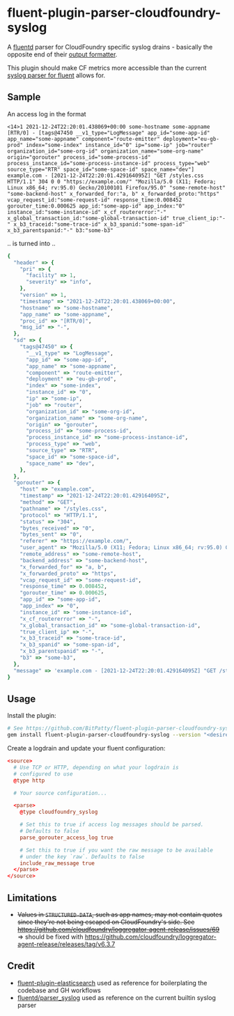 # fluent-plugin-parser-cloudfoundry-syslog

A [fluentd](https://www.fluentd.org/) parser for CloudFoundry specific syslog drains - basically the opposite end of their [output formatter](https://github.com/cloudfoundry/fluent-plugin-syslog_rfc5424).

This plugin should make CF metrics more accessible than the current [syslog parser for fluent](https://docs.fluentd.org/parser/syslog) allows for.


## Sample

An access log in the format

```
<14>1 2021-12-24T22:20:01.438069+00:00 some-hostname some-appname [RTR/0] - [tags@47450 __v1_type="LogMessage" app_id="some-app-id" app_name="some-appname" component="route-emitter" deployment="eu-gb-prod" index="some-index" instance_id="0" ip="some-ip" job="router" organization_id="some-org-id" organization_name="some-org-name" origin="gorouter" process_id="some-process-id" process_instance_id="some-process-instance-id" process_type="web" source_type="RTR" space_id="some-space-id" space_name="dev"] example.com - [2021-12-24T22:20:01.429164095Z] "GET /styles.css HTTP/1.1" 304 0 0 "https://example.com/" "Mozilla/5.0 (X11; Fedora; Linux x86_64; rv:95.0) Gecko/20100101 Firefox/95.0" "some-remote-host" "some-backend-host" x_forwarded_for:"a, b" x_forwarded_proto:"https" vcap_request_id:"some-request-id" response_time:0.008452 gorouter_time:0.000625 app_id:"some-app-id" app_index:"0" instance_id:"some-instance-id" x_cf_routererror:"-" x_global_transaction_id:"some-global-transaction-id" true_client_ip:"-" x_b3_traceid:"some-trace-id" x_b3_spanid:"some-span-id" x_b3_parentspanid:"-" b3:"some-b3"
```

.. is turned into ..

```ruby
{
  "header" => {
    "pri" => {
      "facility" => 1,
      "severity" => "info",
    },
    "version" => 1,
    "timestamp" => "2021-12-24T22:20:01.438069+00:00",
    "hostname" => "some-hostname",
    "app_name" => "some-appname",
    "proc_id" => "[RTR/0]",
    "msg_id" => "-",
  },
  "sd" => {
    "tags@47450" => {
      "__v1_type" => "LogMessage",
      "app_id" => "some-app-id",
      "app_name" => "some-appname",
      "component" => "route-emitter",
      "deployment" => "eu-gb-prod",
      "index" => "some-index",
      "instance_id" => "0",
      "ip" => "some-ip",
      "job" => "router",
      "organization_id" => "some-org-id",
      "organization_name" => "some-org-name",
      "origin" => "gorouter",
      "process_id" => "some-process-id",
      "process_instance_id" => "some-process-instance-id",
      "process_type" => "web",
      "source_type" => "RTR",
      "space_id" => "some-space-id",
      "space_name" => "dev",
    },
  },
  "gorouter" => {
    "host" => "example.com",
    "timestamp" => "2021-12-24T22:20:01.429164095Z",
    "method" => "GET",
    "pathname" => "/styles.css",
    "protocol" => "HTTP/1.1",
    "status" => "304",
    "bytes_received" => "0",
    "bytes_sent" => "0",
    "referer" => "https://example.com/",
    "user_agent" => "Mozilla/5.0 (X11; Fedora; Linux x86_64; rv:95.0) Gecko/20100101 Firefox/95.0",
    "remote_address" => "some-remote-host",
    "backend_address" => "some-backend-host",
    "x_forwarded_for" => "a, b",
    "x_forwarded_proto" => "https",
    "vcap_request_id" => "some-request-id",
    "response_time" => 0.008452,
    "gorouter_time" => 0.000625,
    "app_id" => "some-app-id",
    "app_index" => "0",
    "instance_id" => "some-instance-id",
    "x_cf_routererror" => "-",
    "x_global_transaction_id" => "some-global-transaction-id",
    "true_client_ip" => "-",
    "x_b3_traceid" => "some-trace-id",
    "x_b3_spanid" => "some-span-id",
    "x_b3_parentspanid" => "-",
    "b3" => "some-b3",
  },
  "message" => 'example.com - [2021-12-24T22:20:01.429164095Z] "GET /styles.css HTTP/1.1" 304 0 0 "https://example.com/" "Mozilla/5.0 (X11; Fedora; Linux x86_64; rv:95.0) Gecko/20100101 Firefox/95.0" "some-remote-host" "some-backend-host" x_forwarded_for:"a, b" x_forwarded_proto:"https" vcap_request_id:"some-request-id" response_time:0.008452 gorouter_time:0.000625 app_id:"some-app-id" app_index:"0" instance_id:"some-instance-id" x_cf_routererror:"-" x_global_transaction_id:"some-global-transaction-id" true_client_ip:"-" x_b3_traceid:"some-trace-id" x_b3_spanid:"some-span-id" x_b3_parentspanid:"-" b3:"some-b3"',
}
```

## Usage

Install the plugin:

```sh
# See https://github.com/BitPatty/fluent-plugin-parser-cloudfoundry-syslog/releases for a list of valid versions
gem install fluent-plugin-parser-cloudfoundry-syslog --version "<desired version>"
```

Create a logdrain and update your fluent configuration:

```conf
<source>
  # Use TCP or HTTP, depending on what your logdrain is
  # configured to use
  @type http

  # Your source configuration...

  <parse>
    @type cloudfoundry_syslog

    # Set this to true if access log messages should be parsed.
    # Defaults to false
    parse_gorouter_access_log true

    # Set this to true if you want the raw message to be available
    # under the key `raw`. Defaults to false
    include_raw_message true
  </parse>
</source>
```

## Limitations

- ~~Values in `STRUCTURED-DATA`, such as app names, may not contain quotes since they're not being escaped on CloudFoundry's side. See https://github.com/cloudfoundry/loggregator-agent-release/issues/69~~ => should be fixed with https://github.com/cloudfoundry/loggregator-agent-release/releases/tag/v6.3.7

## Credit

- [fluent-plugin-elasticsearch](https://github.com/uken/fluent-plugin-elasticsearch) used as reference for boilerplating the codebase and GH workflows
- [fluentd/parser_syslog](https://github.com/fluent/fluentd/blob/master/lib/fluent/plugin/parser_syslog.rb) used as reference on the current builtin syslog parser
